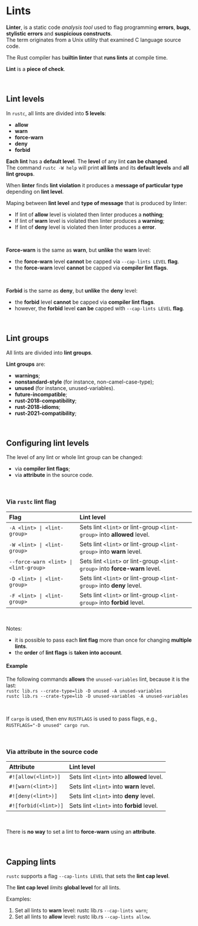 # Lints
**Linter**, is a static code *analysis tool* used to flag programming **errors**, **bugs**, **stylistic errors** and **suspicious constructs**.<br>
The term originates from a Unix utility that examined C language source code.

The Rust compiler has b**uiltin linter** that **runs lints** at compile time.<br>

**Lint** is a **piece of check**.

<br>

## Lint levels
In ``rustc``, all lints are divided into **5 levels**:
- **allow**
- **warn**
- **force-warn**
- **deny**
- **forbid**

**Each lint** has a **default level**. The **level** of any lint **can be changed**.<br>
The command ``rustc -W help`` will print **all lints** and its **default levels** and **all lint groups**.<br>

When **linter** finds **lint violation** it produces a **message of particular type** depending on **lint level**.<br>

Maping between **lint level** and **type of message** that is produced by linter:
- If lint of **allow** level is violated then linter produces a **nothing**;
- If lint of **warn** level is violated then linter produces a **warning**;
- If lint of **deny** level is violated then linter produces a **error**.

<br>

**Force-warn** is the same as **warn**, but **unlike** the **warn** level:
- the **force-warn** level **cannot** be capped via ``--cap-lints LEVEL`` **flag**.
- the **force-warn** level **cannot** be capped via **compiler lint flags**.

<br>

**Forbid** is the same as **deny**, but **unlike** the **deny** level:
- the **forbid** level **cannot** be capped via **compiler lint flags**. 
- however, the **forbid** level **can be** capped with ``--cap-lints LEVEL`` **flag**.

<br>

## Lint groups
All lints are divided into **lint groups**.

**Lint groups** are:
- **warnings**;
- **nonstandard-style** (for instance, non-camel-case-type);
- **unused** (for instance, unused-variables).
- **future-incompatible**;
- **rust-2018-compatibility**;
- **rust-2018-idioms**;
- **rust-2021-compatibility**;

<br>

## Configuring lint levels
The level of any lint or whole lint group can be changed:
- via **compiler lint flags**;
- via **attribute** in the source code.

<br>

### Via ``rustc`` lint flag
|Flag|Lint level|
|:---|:---------|
|``-A <lint> \| <lint-group>``|Sets lint ``<lint>`` or lint-group ``<lint-group>`` into **allowed** level.|
|``-W <lint> \| <lint-group>``|Sets lint ``<lint>`` or lint-group ``<lint-group>`` into **warn** level.|
|``--force-warn <lint> \| <lint-group>``|Sets lint ``<lint>`` or lint-group ``<lint-group>`` into **force-warn** level.|
|``-D <lint> \| <lint-group>``|Sets lint ``<lint>`` or lint-group ``<lint-group>`` into **deny** level.|
|``-F <lint> \| <lint-group>``|Sets lint ``<lint>`` or lint-group ``<lint-group>`` into **forbid** level.|

<br>

Notes:
- it is possible to pass each **lint flag** more than once for changing **multiple lints**.
- the **order** of **lint flags** is **taken into account**.

#### Example
The following commands **allows** the ``unused-variables`` lint, because it is the last:<br>
``rustc lib.rs --crate-type=lib -D unused -A unused-variables``<br>
``rustc lib.rs --crate-type=lib -D unused-variables -A unused-variables``


<br>

If ``cargo`` is used, then env ``RUSTFLAGS`` is used to pass flags, e.g.,<br>``RUSTFLAGS="-D unused" cargo run``.

<br>

### Via attribute in the source code
|Attribute|Lint level|
|:--------|:---------|
|``#![allow(<lint>)]``|Sets lint ``<lint>`` into **allowed** level.|
|``#![warn(<lint>)]``|Sets lint ``<lint>`` into **warn** level.|
|``#![deny(<lint>)]``|Sets lint ``<lint>`` into **deny** level.|
|``#![forbid(<lint>)]``|Sets lint ``<lint>`` into **forbid** level.|

<br>

There is **no way** to set a lint to **force-warn** using an **attribute**.

<br>

## Capping lints
``rustc`` supports a flag ``--cap-lints LEVEL`` that sets the **lint cap level**.

The **lint cap level** *limits* **global level** for all lints.

Examples:
1.	Set all lints to **warn** level: rustc lib.rs ``--cap-lints warn``;
2.	Set all lints to **allow** level: rustc lib.rs ``--cap-lints allow``.
